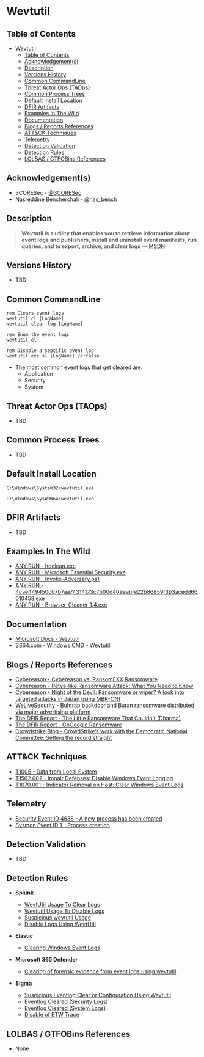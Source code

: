# Wevtutil

## Table of Contents

- [Wevtutil](#wevtutil)
  - [Table of Contents](#table-of-contents)
  - [Acknowledgement(s)](#acknowledgements)
  - [Description](#description)
  - [Versions History](#versions-history)
  - [Common CommandLine](#common-commandline)
  - [Threat Actor Ops (TAOps)](#threat-actor-ops-taops)
  - [Common Process Trees](#common-process-trees)
  - [Default Install Location](#default-install-location)
  - [DFIR Artifacts](#dfir-artifacts)
  - [Examples In The Wild](#examples-in-the-wild)
  - [Documentation](#documentation)
  - [Blogs / Reports References](#blogs--reports-references)
  - [ATT&CK Techniques](#attck-techniques)
  - [Telemetry](#telemetry)
  - [Detection Validation](#detection-validation)
  - [Detection Rules](#detection-rules)
  - [LOLBAS / GTFOBins References](#lolbas--gtfobins-references)

## Acknowledgement(s)

- 3CORESec - [@3CORESec](https://twitter.com/3CORESec)
- Nasreddine Bencherchali - [@nas_bench](https://twitter.com/nas_bench)

## Description

> **Wevtutil is a utility that enables you to retrieve information about event logs and publishers, install and uninstall event manifests, run queries, and to export, archive, and clear logs** — [MSDN](https://docs.microsoft.com/en-us/windows-server/administration/windows-commands/wevtutil)

## Versions History

- TBD

## Common CommandLine

```batch
rem Clears event logs 
wevtutil cl [LogName]
wevtutil clear-log [LogName]

rem Enum the event logs
wevtutil el

rem Disable a sepcific event log
wevtutil.exe sl [LogName] /e:false
```

- The most common event logs that get cleared are:
  - Application
  - Security
  - System

## Threat Actor Ops (TAOps)

- TBD

## Common Process Trees

- TBD

## Default Install Location

```batch
C:\Windows\System32\wevtutil.exe

C:\Windows\SysWOW64\wevtutil.exe
```

## DFIR Artifacts

- TBD

## Examples In The Wild

- [ANY.RUN - hdclean.exe](https://app.any.run/tasks/21052e08-17c5-4744-a75f-746abac623f8/)
- [ANY.RUN - Microsoft Essential Security.exe](https://app.any.run/tasks/d08da167-7823-4063-a955-fe1b1f8e87ce/)
- [ANY.RUN - Invoke-Adversary.ps1](https://app.any.run/tasks/d2f9a3f8-ffd6-4589-ba90-22f2eeb55d4c/)
- [ANY.RUN - 4cae449450c07b7aa74314173c7b00d409eabfe22b86859f3b3acedd66010458.exe](https://app.any.run/tasks/2dc2248c-51a7-445d-a871-de414f22d49c/)
- [ANY.RUN - Browser_Cleaner_1.4.exe](https://app.any.run/tasks/6fe168c9-de89-4d1a-ac7d-25a1dfbf353e/)

## Documentation

- [Microsoft Docs - Wevtutil](https://docs.microsoft.com/en-us/windows-server/administration/windows-commands/wevtutil)
- [SS64.com - Windows CMD - Wevtutil](https://ss64.com/nt/wevtutil.html)

## Blogs / Reports References

- [Cybereason - Cybereason vs. RansomEXX Ransomware](https://www.cybereason.com/blog/cybereason-vs.-ransomexx-ransomware)
- [Cybereason - Petya-like Ransomware Attack: What You Need to Know](https://www.cybereason.com/blog/blog-petya-like-ransomware-attack-what-you-need-to-know)
- [Cybereason - Night of the Devil: Ransomware or wiper? A look into targeted attacks in Japan using MBR-ONI](https://www.cybereason.com/blog/night-of-the-devil-ransomware-or-wiper-a-look-into-targeted-attacks-in-japan)
- [WeLiveSecurity - Buhtrap backdoor and Buran ransomware distributed via major advertising platform](https://www.welivesecurity.com/2019/04/30/buhtrap-backdoor-ransomware-advertising-platform/)
- [The DFIR Report - The Little Ransomware That Couldn’t (Dharma)](https://thedfirreport.com/2020/06/16/the-little-ransomware-that-couldnt-dharma/)
- [The DFIR Report - GoGoogle Ransomware](https://thedfirreport.com/2020/04/04/gogoogle-ransomware/)
- [Crowdstrike Blog - CrowdStrike’s work with the Democratic National Committee: Setting the record straight](https://www.crowdstrike.com/blog/bears-midst-intrusion-democratic-national-committee/)

## ATT&CK Techniques

- [T1005 - Data from Local System](https://attack.mitre.org/techniques/T1005)
- [T1562.002 - Impair Defenses: Disable Windows Event Logging](https://attack.mitre.org/techniques/T1562/002)
- [T1070.001 - Indicator Removal on Host: Clear Windows Event Logs](https://attack.mitre.org/techniques/T1070/001)

## Telemetry

- [Security Event ID 4688 - A new process has been created](https://www.ultimatewindowssecurity.com/securitylog/encyclopedia/event.aspx?eventID=4688)
- [Sysmon Event ID 1 - Process creation](https://www.ultimatewindowssecurity.com/securitylog/encyclopedia/event.aspx?eventid=90001)

## Detection Validation

- TBD

## Detection Rules

- **Splunk**
  - [WevtUtil Usage To Clear Logs](https://research.splunk.com/endpoint/wevtutil_usage_to_clear_logs/)
  - [Wevtutil Usage To Disable Logs](https://research.splunk.com/endpoint/wevtutil_usage_to_disable_logs/)
  - [Suspicious wevtutil Usage](https://research.splunk.com/endpoint/suspicious_wevtutil_usage/)
  - [Disable Logs Using WevtUtil](https://research.splunk.com/endpoint/disable_logs_using_wevtutil/)

- **Elastic**
  - [Clearing Windows Event Logs](https://github.com/elastic/detection-rules/blob/main/rules/windows/defense_evasion_clearing_windows_event_logs.toml)

- **Microsoft 365 Defender**
  - [Clearing of forensic evidence from event logs using wevtutil](https://github.com/microsoft/Microsoft-365-Defender-Hunting-Queries/blob/master/Ransomware/Clearing%20of%20forensic%20evidence%20from%20event%20logs%20using%20wevtutil.md)

- **Sigma**
  - [Suspicious Eventlog Clear or Configuration Using Wevtutil](https://github.com/SigmaHQ/sigma/blob/master/rules/windows/process_creation/win_susp_eventlog_clear.yml)
  - [Eventlog Cleared (Security Logs)](https://github.com/SigmaHQ/sigma/blob/master/rules/windows/builtin/win_susp_eventlog_cleared.yml)
  - [Eventlog Cleared (System Logs)](https://github.com/SigmaHQ/sigma/blob/master/rules/windows/builtin/win_system_susp_eventlog_cleared.yml)
  - [Disable of ETW Trace](https://github.com/SigmaHQ/sigma/blob/master/rules/windows/process_creation/win_etw_trace_evasion.yml)

## LOLBAS / GTFOBins References

- None
